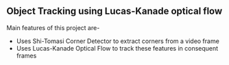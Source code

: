 ## Object Tracking using Lucas-Kanade optical flow

Main features of this project are-

- Uses Shi-Tomasi Corner Detector to extract corners from a video frame
- Uses Lucas-Kanade Optical Flow to track these features in consequent frames
